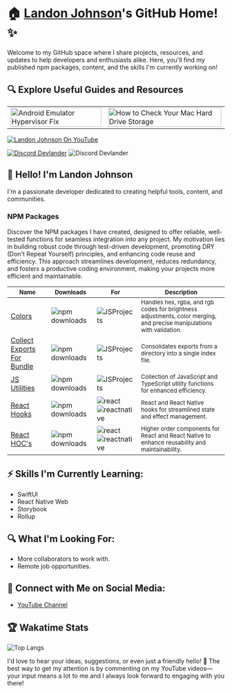 # 🏠 [Landon Johnson](https://www.linkedin.com/in/landonwjohnson/)'s GitHub Home! ✨

Welcome to my GitHub space where I share projects, resources, and updates to help developers and enthusiasts alike. Here, you'll find my published npm packages, content, and the skills I'm currently working on!

## 🔍 Explore Useful Guides and Resources

<table>
  <tr>
    <td>
      <a href="https://bit.ly/how-to-fix-android-emulator-hyper-visor" target="_blank">
        <img width="100%" src="https://res.cloudinary.com/landonwebdev/image/upload/v1707770149/thumbnails/android-emulator-hypervisor-fix.png" alt="Android Emulator Hypervisor Fix" />
      </a>
    </td>
    <td>
      <a href="https://bit.ly/how-to-check-your-mac-harddrive-storage" target="_blank">
        <img width="100%" src="https://res.cloudinary.com/landonwebdev/image/upload/v1707770149/thumbnails/how-to-check-your-mac-harddrive-storage.png" alt="How to Check Your Mac Hard Drive Storage" />
      </a>
    </td>
  </tr>
</table>


<a href="https://bit.ly/landonwjohnson-on-youtube" target="_parent"><img src="https://img.shields.io/youtube/channel/views/UCSL8U9S-SurzEYi0eHpXkTg" alt="Landon Johnson On YouTube" style="max-width: 100%;" /></a>

<a href="https://bit.ly/devlander-discord-invite" target="_parent"><img alt="Discord Devlander" src="https://img.shields.io/badge/Discord-Devlander-%235865F2" /></a>
  <img alt="Discord Devlander" src="https://wakatime.com/badge/user/bd50b6c5-e0ca-4937-83b3-ab2d13adbc73.svg" />


## 👋 Hello! I'm Landon Johnson

I'm a passionate developer dedicated to creating helpful tools, content, and communities. 

### NPM Packages
Discover the NPM packages I have created, designed to offer reliable, well-tested functions for seamless integration into any project. My motivation lies in building robust code through test-driven development, promoting DRY (Don't Repeat Yourself) principles, and enhancing code reuse and efficiency. This approach streamlines development, reduces redundancy, and fosters a productive coding environment, making your projects more efficient and maintainable.

| <sub> Name </sub>                                                   | <sub> Downloads </sub>                                                                                           | <sub> For </sub>                                                                                                          | <sub> Description    </sub>                                                                                                                   |
|--------------------------------------------------------|-----------------------------------------------------------------------------------------------------|------------------------------------------------------------------------------------------------------------------------------------------|----------------------------------------------------------------------------------------------------------------------------------|
| [Colors](https://bit.ly/colors-javascript-package)    | ![npm downloads](https://img.shields.io/npm/dm/@devlander/colors.svg)                            | ![JSProjects](https://img.shields.io/badge/JSProjects-d5b931)                                                                            | <sub>Handles hex, rgba, and rgb codes for brightness adjustments, color merging, and precise manipulations with validation.</sub>       |
| [Collect Exports For Bundle](https://bit.ly/collect-exports-for-bundle) | ![npm downloads](https://img.shields.io/npm/dm/@devlander/collect-exports-for-bundle.svg)           | ![JSProjects](https://img.shields.io/badge/JSProjects-d5b931)                                                                            | <sub>Consolidates exports from a directory into a single index file.</sub>                                     |
| [JS Utilities](https://bit.ly/3PnEnJE)     | ![npm downloads](https://img.shields.io/npm/dm/@devlander/utils.svg)                               | ![JSProjects](https://img.shields.io/badge/JSProjects-d5b931)                                                                           | <sub>Collection of JavaScript and TypeScript utility functions for enhanced efficiency.</sub>                               |
| [React Hooks](https://bit.ly/3Pn4QH3)       | ![npm downloads](https://img.shields.io/npm/dm/@devlander/hooks.svg)                     | ![react](https://img.shields.io/badge/react-8A2BE2) <br> ![reactnative](https://img.shields.io/badge/reactnative-357da1)              | <sub>React and React Native hooks for streamlined state and effect management.</sub>                                                                 |
|[React HOC's](https://bit.ly/devlander-higher-order-components-github) | ![npm downloads](https://img.shields.io/npm/dm/@devlander/higher-order-components.svg)                                | ![react](https://img.shields.io/badge/react-8A2BE2) <br> ![reactnative](https://img.shields.io/badge/reactnative-357da1)               | <sub>Higher order components for React and React Native to enhance reusability and maintainability.</sub>                                                                             |


## ⚡ Skills I'm Currently Learning:

- SwiftUI
- React Native Web
- Storybook
- Rollup

## 🔍 What I'm Looking For:

- More collaborators to work with.
- Remote job opportunities.

## 📢 Connect with Me on Social Media:

- [YouTube Channel](https://bit.ly/47otldB)

## 🏆 Wakatime Stats

![Top Langs](https://github-readme-stats.vercel.app/api/top-langs/?username=landonwjohnson&layout=compact)

I'd love to hear your ideas, suggestions, or even just a friendly hello! 🚀 The best way to get my attention is by commenting on my YouTube videos—your input means a lot to me and I always look forward to engaging with you there!

